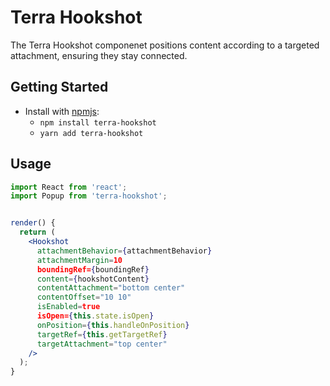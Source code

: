 # Terra Hookshot

The Terra Hookshot componenet positions content according to a targeted attachment, ensuring they stay connected.

## Getting Started

- Install with [npmjs](https://www.npmjs.com):
  - `npm install terra-hookshot`
  - `yarn add terra-hookshot`

## Usage

```jsx
import React from 'react';
import Popup from 'terra-hookshot';


render() {
  return (
    <Hookshot
      attachmentBehavior={attachmentBehavior}
      attachmentMargin=10
      boundingRef={boundingRef}
      content={hookshotContent}
      contentAttachment="bottom center"
      contentOffset="10 10"
      isEnabled=true
      isOpen={this.state.isOpen}
      onPosition={this.handleOnPosition}
      targetRef={this.getTargetRef}
      targetAttachment="top center"
    />
  );
}

```
